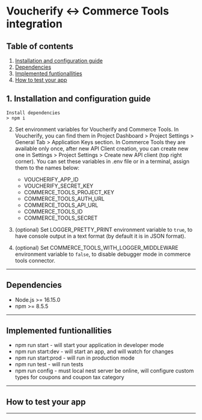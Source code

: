 # Voucherify <-> Commerce Tools integration

## Table of contents
1. [Installation and configuration guide](#1-installation-and-configuration-guide)
2. [Dependencies](#2-dependencies)
3. [Implemented funtionallities](#3-implemented-funtionallities)
4. [How to test your app](#4-how-to-test-your-app)

## 1. Installation and configuration guide
    Install dependencies 
    > npm i

2. Set environment variables for Voucherify and Commerce Tools. In Voucherify, you can find them in Project Dashboard > Project Settings > General Tab > Application Keys section. In Commerce Tools they are available only once, after new API Client creation, you can create new one in Settings > Project Settings > Create new API client (top right corner). You can set these variables in .env file or in a terminal, assign them to the names below:
    - VOUCHERIFY_APP_ID
    - VOUCHERIFY_SECRET_KEY
    - COMMERCE_TOOLS_PROJECT_KEY
    - COMMERCE_TOOLS_AUTH_URL
    - COMMERCE_TOOLS_API_URL
    - COMMERCE_TOOLS_ID
    - COMMERCE_TOOLS_SECRET

3. (optional) Set LOGGER_PRETTY_PRINT environment variable to `true`, to have console output in a text format (by default it is in JSON format).
4. (optional) Set COMMERCE_TOOLS_WITH_LOGGER_MIDDLEWARE environment variable to `false`, to disable debugger mode in commerce tools connector.
---
## Dependencies
- Node.js >= 16.15.0
- npm >= 8.5.5
---
## Implemented funtionallities
- npm run start - will start your application in developer mode
- npm run start:dev - will start an app, and will watch for changes
- npm run start:prod - will run in production mode
- npm run test - will run tests
- npm run config - must local nest server be online, will configure custom types for coupons and coupon tax category
---
## How to test your app
---